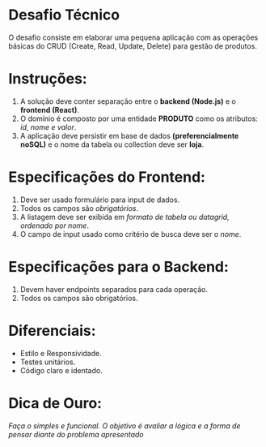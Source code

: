 # Desafio Técnico 
O desafio consiste em elaborar uma pequena aplicação com as operações básicas do CRUD (Create, Read, Update, Delete) para gestão de produtos.


# Instruções:
1.	A solução deve conter separação entre o **backend (Node.js)** e o **frontend (React)**.
2.	O domínio é composto por uma entidade **PRODUTO** como os atributos: *id, nome e valor*.
3.  A aplicação deve persistir em base de dados **(preferencialmente noSQL)** e o nome da tabela ou collection deve ser **loja**.

# Especificações do Frontend:
1.	Deve ser usado formulário para input de dados.
2.  Todos os campos são *obrigatórios*.
3.  A listagem deve ser exibida em *formato de tabela ou datagrid, ordenado por nome*.
4.  O campo de input usado como critério de busca deve ser o *nome*.

# Especificações para o Backend:
1.  Devem haver endpoints separados para cada operação.
2.  Todos os campos são obrigatórios.



# Diferenciais:
- Estilo e Responsividade.
- Testes unitários.
- Código claro e identado.


# Dica de Ouro:
*Faça o simples e funcional. O objetivo é avaliar a lógica e a forma de pensar diante do problema apresentado*